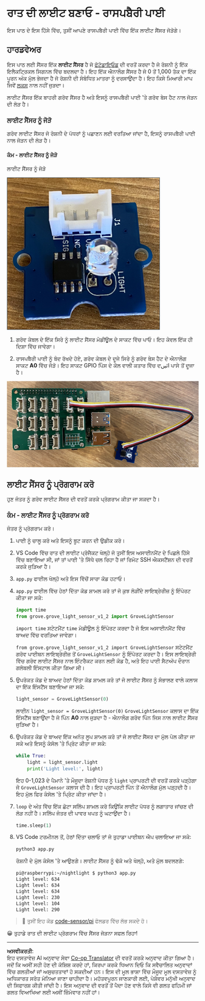 <!--
CO_OP_TRANSLATOR_METADATA:
{
  "original_hash": "ea733bd0cdf2479e082373f765a08678",
  "translation_date": "2025-08-27T12:36:50+00:00",
  "source_file": "1-getting-started/lessons/3-sensors-and-actuators/pi-sensor.md",
  "language_code": "pa"
}
-->
# ਰਾਤ ਦੀ ਲਾਈਟ ਬਣਾਓ - ਰਾਸਪਬੈਰੀ ਪਾਈ

ਇਸ ਪਾਠ ਦੇ ਇਸ ਹਿੱਸੇ ਵਿੱਚ, ਤੁਸੀਂ ਆਪਣੇ ਰਾਸਪਬੈਰੀ ਪਾਈ ਵਿੱਚ ਇੱਕ ਲਾਈਟ ਸੈਂਸਰ ਜੋੜੋਗੇ।

## ਹਾਰਡਵੇਅਰ

ਇਸ ਪਾਠ ਲਈ ਸੈਂਸਰ ਇੱਕ **ਲਾਈਟ ਸੈਂਸਰ** ਹੈ ਜੋ [ਫੋਟੋਡਾਇਓਡ](https://wikipedia.org/wiki/Photodiode) ਦੀ ਵਰਤੋਂ ਕਰਦਾ ਹੈ ਜੋ ਰੋਸ਼ਨੀ ਨੂੰ ਇੱਕ ਇਲੈਕਟ੍ਰਿਕਲ ਸਿਗਨਲ ਵਿੱਚ ਬਦਲਦਾ ਹੈ। ਇਹ ਇੱਕ ਐਨਾਲੌਗ ਸੈਂਸਰ ਹੈ ਜੋ 0 ਤੋਂ 1,000 ਤੱਕ ਦਾ ਇੱਕ ਪੂਰਨ ਅੰਕ ਮੁੱਲ ਭੇਜਦਾ ਹੈ ਜੋ ਰੋਸ਼ਨੀ ਦੀ ਸੰਬੰਧਿਤ ਮਾਤਰਾ ਨੂੰ ਦਰਸਾਉਂਦਾ ਹੈ। ਇਹ ਕਿਸੇ ਮਿਆਰੀ ਮਾਪ ਜਿਵੇਂ [ਲਕਸ](https://wikipedia.org/wiki/Lux) ਨਾਲ ਨਹੀਂ ਜੁੜਦਾ।

ਲਾਈਟ ਸੈਂਸਰ ਇੱਕ ਬਾਹਰੀ ਗਰੋਵ ਸੈਂਸਰ ਹੈ ਅਤੇ ਇਸਨੂੰ ਰਾਸਪਬੈਰੀ ਪਾਈ 'ਤੇ ਗਰੋਵ ਬੇਸ ਹੈਟ ਨਾਲ ਜੋੜਨ ਦੀ ਲੋੜ ਹੈ।

### ਲਾਈਟ ਸੈਂਸਰ ਨੂੰ ਜੋੜੋ

ਗਰੋਵ ਲਾਈਟ ਸੈਂਸਰ ਜੋ ਰੋਸ਼ਨੀ ਦੇ ਪੱਧਰਾਂ ਨੂੰ ਪਛਾਣਨ ਲਈ ਵਰਤਿਆ ਜਾਂਦਾ ਹੈ, ਇਸਨੂੰ ਰਾਸਪਬੈਰੀ ਪਾਈ ਨਾਲ ਜੋੜਨ ਦੀ ਲੋੜ ਹੈ।

#### ਕੰਮ - ਲਾਈਟ ਸੈਂਸਰ ਨੂੰ ਜੋੜੋ

ਲਾਈਟ ਸੈਂਸਰ ਨੂੰ ਜੋੜੋ

![ਗਰੋਵ ਲਾਈਟ ਸੈਂਸਰ](../../../../../translated_images/grove-light-sensor.b8127b7c434e632d6bcdb57587a14e9ef69a268a22df95d08628f62b8fa5505c.pa.png)

1. ਗਰੋਵ ਕੇਬਲ ਦੇ ਇੱਕ ਸਿਰੇ ਨੂੰ ਲਾਈਟ ਸੈਂਸਰ ਮੋਡੀਊਲ ਦੇ ਸਾਕਟ ਵਿੱਚ ਪਾਓ। ਇਹ ਕੇਵਲ ਇੱਕ ਹੀ ਦਿਸ਼ਾ ਵਿੱਚ ਜਾਵੇਗਾ।

1. ਰਾਸਪਬੈਰੀ ਪਾਈ ਨੂੰ ਬੰਦ ਰੱਖਦੇ ਹੋਏ, ਗਰੋਵ ਕੇਬਲ ਦੇ ਦੂਜੇ ਸਿਰੇ ਨੂੰ ਗਰੋਵ ਬੇਸ ਹੈਟ ਦੇ ਐਨਾਲੌਗ ਸਾਕਟ **A0** ਵਿੱਚ ਜੋੜੋ। ਇਹ ਸਾਕਟ GPIO ਪਿੰਸ ਦੇ ਕੋਲ ਵਾਲੀ ਕਤਾਰ ਵਿੱਚ ਦائیں ਪਾਸੇ ਤੋਂ ਦੂਜਾ ਹੈ।

![ਗਰੋਵ ਲਾਈਟ ਸੈਂਸਰ A0 ਸਾਕਟ ਨਾਲ ਜੁੜਿਆ](../../../../../translated_images/pi-light-sensor.66cc1e31fa48cd7d5f23400d4b2119aa41508275cb7c778053a7923b4e972d7e.pa.png)

## ਲਾਈਟ ਸੈਂਸਰ ਨੂੰ ਪ੍ਰੋਗਰਾਮ ਕਰੋ

ਹੁਣ ਜੰਤਰ ਨੂੰ ਗਰੋਵ ਲਾਈਟ ਸੈਂਸਰ ਦੀ ਵਰਤੋਂ ਕਰਕੇ ਪ੍ਰੋਗਰਾਮ ਕੀਤਾ ਜਾ ਸਕਦਾ ਹੈ।

### ਕੰਮ - ਲਾਈਟ ਸੈਂਸਰ ਨੂੰ ਪ੍ਰੋਗਰਾਮ ਕਰੋ

ਜੰਤਰ ਨੂੰ ਪ੍ਰੋਗਰਾਮ ਕਰੋ।

1. ਪਾਈ ਨੂੰ ਚਾਲੂ ਕਰੋ ਅਤੇ ਇਸਨੂੰ ਬੂਟ ਕਰਨ ਦੀ ਉਡੀਕ ਕਰੋ।

1. VS Code ਵਿੱਚ ਰਾਤ ਦੀ ਲਾਈਟ ਪ੍ਰੋਜੈਕਟ ਖੋਲ੍ਹੋ ਜੋ ਤੁਸੀਂ ਇਸ ਅਸਾਈਨਮੈਂਟ ਦੇ ਪਿਛਲੇ ਹਿੱਸੇ ਵਿੱਚ ਬਣਾਇਆ ਸੀ, ਜਾਂ ਤਾਂ ਪਾਈ 'ਤੇ ਸਿੱਧੇ ਚਲ ਰਿਹਾ ਹੈ ਜਾਂ ਰਿਮੋਟ SSH ਐਕਸਟੈਂਸ਼ਨ ਦੀ ਵਰਤੋਂ ਕਰਕੇ ਜੁੜਿਆ ਹੈ।

1. `app.py` ਫਾਈਲ ਖੋਲ੍ਹੋ ਅਤੇ ਇਸ ਵਿੱਚੋਂ ਸਾਰਾ ਕੋਡ ਹਟਾਓ।

1. `app.py` ਫਾਈਲ ਵਿੱਚ ਹੇਠਾਂ ਦਿੱਤਾ ਕੋਡ ਸ਼ਾਮਲ ਕਰੋ ਤਾਂ ਜੋ ਕੁਝ ਲੋੜੀਂਦੇ ਲਾਇਬ੍ਰੇਰੀਜ਼ ਨੂੰ ਇੰਪੋਰਟ ਕੀਤਾ ਜਾ ਸਕੇ:

    ```python
    import time
    from grove.grove_light_sensor_v1_2 import GroveLightSensor
    ```

    `import time` ਸਟੇਟਮੈਂਟ `time` ਮੋਡੀਊਲ ਨੂੰ ਇੰਪੋਰਟ ਕਰਦਾ ਹੈ ਜੋ ਇਸ ਅਸਾਈਨਮੈਂਟ ਵਿੱਚ ਬਾਅਦ ਵਿੱਚ ਵਰਤਿਆ ਜਾਵੇਗਾ।

    `from grove.grove_light_sensor_v1_2 import GroveLightSensor` ਸਟੇਟਮੈਂਟ ਗਰੋਵ ਪਾਈਥਨ ਲਾਇਬ੍ਰੇਰੀਜ਼ ਤੋਂ `GroveLightSensor` ਨੂੰ ਇੰਪੋਰਟ ਕਰਦਾ ਹੈ। ਇਸ ਲਾਇਬ੍ਰੇਰੀ ਵਿੱਚ ਗਰੋਵ ਲਾਈਟ ਸੈਂਸਰ ਨਾਲ ਇੰਟਰੈਕਟ ਕਰਨ ਲਈ ਕੋਡ ਹੈ, ਅਤੇ ਇਹ ਪਾਈ ਸੈਟਅੱਪ ਦੌਰਾਨ ਗਲੋਬਲੀ ਇੰਸਟਾਲ ਕੀਤਾ ਗਿਆ ਸੀ।

1. ਉਪਰੋਕਤ ਕੋਡ ਦੇ ਬਾਅਦ ਹੇਠਾਂ ਦਿੱਤਾ ਕੋਡ ਸ਼ਾਮਲ ਕਰੋ ਤਾਂ ਜੋ ਲਾਈਟ ਸੈਂਸਰ ਨੂੰ ਸੰਭਾਲਣ ਵਾਲੇ ਕਲਾਸ ਦਾ ਇੱਕ ਇੰਸਟੈਂਸ ਬਣਾਇਆ ਜਾ ਸਕੇ:

    ```python
    light_sensor = GroveLightSensor(0)
    ```

    ਲਾਈਨ `light_sensor = GroveLightSensor(0)` `GroveLightSensor` ਕਲਾਸ ਦਾ ਇੱਕ ਇੰਸਟੈਂਸ ਬਣਾਉਂਦਾ ਹੈ ਜੋ ਪਿੰਨ **A0** ਨਾਲ ਜੁੜਦਾ ਹੈ - ਐਨਾਲੌਗ ਗਰੋਵ ਪਿੰਨ ਜਿਸ ਨਾਲ ਲਾਈਟ ਸੈਂਸਰ ਜੁੜਿਆ ਹੈ।

1. ਉਪਰੋਕਤ ਕੋਡ ਦੇ ਬਾਅਦ ਇੱਕ ਅਨੰਤ ਲੂਪ ਸ਼ਾਮਲ ਕਰੋ ਤਾਂ ਜੋ ਲਾਈਟ ਸੈਂਸਰ ਦਾ ਮੁੱਲ ਪੋਲ ਕੀਤਾ ਜਾ ਸਕੇ ਅਤੇ ਇਸਨੂੰ ਕੰਸੋਲ 'ਤੇ ਪ੍ਰਿੰਟ ਕੀਤਾ ਜਾ ਸਕੇ:

    ```python
    while True:
        light = light_sensor.light
        print('Light level:', light)
    ```

    ਇਹ 0-1,023 ਦੇ ਪੈਮਾਨੇ 'ਤੇ ਮੌਜੂਦਾ ਰੋਸ਼ਨੀ ਪੱਧਰ ਨੂੰ `light` ਪ੍ਰਾਪਰਟੀ ਦੀ ਵਰਤੋਂ ਕਰਕੇ ਪੜ੍ਹੇਗਾ ਜੋ `GroveLightSensor` ਕਲਾਸ ਦੀ ਹੈ। ਇਹ ਪ੍ਰਾਪਰਟੀ ਪਿੰਨ ਤੋਂ ਐਨਾਲੌਗ ਮੁੱਲ ਪੜ੍ਹਦੀ ਹੈ। ਇਹ ਮੁੱਲ ਫਿਰ ਕੰਸੋਲ 'ਤੇ ਪ੍ਰਿੰਟ ਕੀਤਾ ਜਾਂਦਾ ਹੈ।

1. `loop` ਦੇ ਅੰਤ ਵਿੱਚ ਇੱਕ ਛੋਟਾ ਸਲਿੱਪ ਸ਼ਾਮਲ ਕਰੋ ਕਿਉਂਕਿ ਲਾਈਟ ਪੱਧਰ ਨੂੰ ਲਗਾਤਾਰ ਜਾਂਚਣ ਦੀ ਲੋੜ ਨਹੀਂ ਹੈ। ਸਲਿੱਪ ਜੰਤਰ ਦੀ ਪਾਵਰ ਖਪਤ ਨੂੰ ਘਟਾਉਂਦਾ ਹੈ।

    ```python
    time.sleep(1)
    ```

1. VS Code ਟਰਮੀਨਲ ਤੋਂ, ਹੇਠਾਂ ਦਿੱਤਾ ਚਲਾਓ ਤਾਂ ਜੋ ਤੁਹਾਡਾ ਪਾਈਥਨ ਐਪ ਚਲਾਇਆ ਜਾ ਸਕੇ:

    ```sh
    python3 app.py
    ```

    ਰੋਸ਼ਨੀ ਦੇ ਮੁੱਲ ਕੰਸੋਲ 'ਤੇ ਆਉਣਗੇ। ਲਾਈਟ ਸੈਂਸਰ ਨੂੰ ਢੱਕੋ ਅਤੇ ਖੋਲ੍ਹੋ, ਅਤੇ ਮੁੱਲ ਬਦਲਣਗੇ:

    ```output
    pi@raspberrypi:~/nightlight $ python3 app.py 
    Light level: 634
    Light level: 634
    Light level: 634
    Light level: 230
    Light level: 104
    Light level: 290
    ```

> 💁 ਤੁਸੀਂ ਇਹ ਕੋਡ [code-sensor/pi](../../../../../1-getting-started/lessons/3-sensors-and-actuators/code-sensor/pi) ਫੋਲਡਰ ਵਿੱਚ ਲੱਭ ਸਕਦੇ ਹੋ।

😀 ਤੁਹਾਡੇ ਰਾਤ ਦੀ ਲਾਈਟ ਪ੍ਰੋਗਰਾਮ ਵਿੱਚ ਸੈਂਸਰ ਜੋੜਨਾ ਸਫਲ ਰਿਹਾ!

---

**ਅਸਵੀਕਰਤੀ**:  
ਇਹ ਦਸਤਾਵੇਜ਼ AI ਅਨੁਵਾਦ ਸੇਵਾ [Co-op Translator](https://github.com/Azure/co-op-translator) ਦੀ ਵਰਤੋਂ ਕਰਕੇ ਅਨੁਵਾਦ ਕੀਤਾ ਗਿਆ ਹੈ। ਜਦੋਂ ਕਿ ਅਸੀਂ ਸਹੀ ਹੋਣ ਦੀ ਕੋਸ਼ਿਸ਼ ਕਰਦੇ ਹਾਂ, ਕਿਰਪਾ ਕਰਕੇ ਧਿਆਨ ਦਿਓ ਕਿ ਸਵੈਚਾਲਿਤ ਅਨੁਵਾਦਾਂ ਵਿੱਚ ਗਲਤੀਆਂ ਜਾਂ ਅਸੁਚਤਤਾਵਾਂ ਹੋ ਸਕਦੀਆਂ ਹਨ। ਇਸ ਦੀ ਮੂਲ ਭਾਸ਼ਾ ਵਿੱਚ ਮੌਜੂਦ ਮੂਲ ਦਸਤਾਵੇਜ਼ ਨੂੰ ਅਧਿਕਾਰਤ ਸਰੋਤ ਮੰਨਿਆ ਜਾਣਾ ਚਾਹੀਦਾ ਹੈ। ਮਹੱਤਵਪੂਰਨ ਜਾਣਕਾਰੀ ਲਈ, ਪੇਸ਼ੇਵਰ ਮਨੁੱਖੀ ਅਨੁਵਾਦ ਦੀ ਸਿਫਾਰਸ਼ ਕੀਤੀ ਜਾਂਦੀ ਹੈ। ਇਸ ਅਨੁਵਾਦ ਦੀ ਵਰਤੋਂ ਤੋਂ ਪੈਦਾ ਹੋਣ ਵਾਲੇ ਕਿਸੇ ਵੀ ਗਲਤ ਫਹਿਮੀ ਜਾਂ ਗਲਤ ਵਿਆਖਿਆ ਲਈ ਅਸੀਂ ਜ਼ਿੰਮੇਵਾਰ ਨਹੀਂ ਹਾਂ।